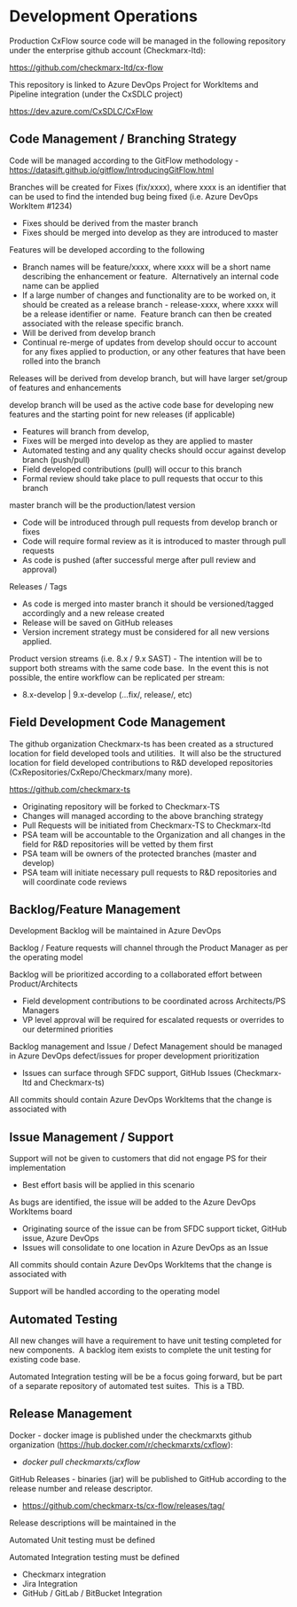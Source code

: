 # Development Operations

Production CxFlow source code will be managed in the following
repository under the enterprise github account (Checkmarx-ltd):

https://github.com/checkmarx-ltd/cx-flow

This repository is linked to Azure DevOps Project for WorkItems and
Pipeline integration (under the CxSDLC project)

<https://dev.azure.com/CxSDLC/CxFlow>

## Code Management / Branching Strategy

Code will be managed according to the GitFlow methodology -
https://datasift.github.io/gitflow/IntroducingGitFlow.html

Branches will be created for Fixes (fix/xxxx), where xxxx is an
identifier that can be used to find the intended bug being fixed
(i.e. Azure DevOps WorkItem \#1234)  

-   Fixes should be derived from the master branch
-   Fixes should be merged into develop as they are introduced to master

Features will be developed according to the following

-   Branch names will be feature/xxxx, where xxxx will be a short name
    describing the enhancement or feature.  Alternatively an internal
    code name can be applied 
-   If a large number of changes and functionality are to be worked on,
    it should be created as a release branch - release-xxxx, where xxxx
    will be a release identifier or name.  Feature branch can then be
    created associated with the release specific branch. 
-   Will be derived from develop branch
-   Continual re-merge of updates from develop should occur to account
    for any fixes applied to production, or any other features that have
    been rolled into the branch

Releases will be derived from develop branch, but will have larger
set/group of features and enhancements 

develop branch will be used as the active code base for developing new
features and the starting point for new releases (if applicable)

-   Features will branch from develop,
-   Fixes will be merged into develop as they are applied to master
-   Automated testing and any quality checks should occur against
    develop branch (push/pull)
-   Field developed contributions (pull) will occur to this branch
-   Formal review should take place to pull requests that occur to this
    branch

master branch will be the production/latest version

-   Code will be introduced through pull requests from develop branch or
    fixes
-   Code will require formal review as it is introduced to master
    through pull requests
-   As code is pushed (after successful merge after pull review and
    approval)

Releases / Tags

-   As code is merged into master branch it should be versioned/tagged
    accordingly and a new release created 
-   Release will be saved on GitHub releases
-   Version increment strategy must be considered for all new versions
    applied.

Product version streams (i.e. 8.x / 9.x SAST) - The intention will be to
support both streams with the same code base.  In the event this is not
possible, the entire workflow can be replicated per stream:

-   8.x-develop \| 9.x-develop (...fix/, release/, etc)

## Field Development Code Management

The github organization Checkmarx-ts has been created as a structured
location for field developed tools and utilities.  It will also be the
structured location for field developed contributions to R&D developed
repositories (CxRepositories/CxRepo/Checkmarx/many more).

https://github.com/checkmarx-ts

-   Originating repository will be forked to Checkmarx-TS
-   Changes will managed according to the above branching strategy
-   Pull Requests will be initiated from Checkmarx-TS to Checkmarx-ltd
-   PSA team will be accountable to the Organization and all changes in
    the field for R&D repositories will be vetted by them first
-   PSA team will be owners of the protected branches (master and
    develop)
-   PSA team will initiate necessary pull requests to R&D repositories
    and will coordinate code reviews 

## Backlog/Feature Management

Development Backlog will be maintained in Azure DevOps 

Backlog / Feature requests will channel through the Product Manager as
per the operating model

Backlog will be prioritized according to a collaborated effort between
Product/Architects

-   Field development contributions to be coordinated across
    Architects/PS Managers
-   VP level approval will be required for escalated requests or
    overrides to our determined priorities

Backlog management and Issue / Defect Management should be managed in
Azure DevOps defect/issues for proper development prioritization

-   Issues can surface through SFDC support, GitHub Issues
    (Checkmarx-ltd and Checkmarx-ts)

All commits should contain Azure DevOps WorkItems that the change is
associated with

## Issue Management / Support

Support will not be given to customers that did not engage PS for their
implementation

-   Best effort basis will be applied in this scenario

As bugs are identified, the issue will be added to the Azure DevOps
WorkItems board

-   Originating source of the issue can be from SFDC support ticket,
    GitHub issue, Azure DevOps
-   Issues will consolidate to one location in Azure DevOps as an Issue

All commits should contain Azure DevOps WorkItems that the change is
associated with

Support will be handled according to the operating model

## **Automated Testing**

All new changes will have a requirement to have unit testing completed
for new components.  A backlog item exists to complete the unit testing
for existing code base.

Automated Integration testing will be be a focus going forward, but be
part of a separate repository of automated test suites.  This is a TBD.

## Release Management

Docker - docker image is published under the checkmarxts github
organization (https://hub.docker.com/r/checkmarxts/cxflow): 

-   *docker pull checkmarxts/cxflow*

GitHub Releases - binaries (jar) will be published to GitHub according
to the release number and release descriptor.

-   https://github.com/checkmarx-ts/cx-flow/releases/tag/

Release descriptions will be maintained in the 

Automated Unit testing must be defined

Automated Integration testing must be defined

-   Checkmarx integration
-   Jira Integration 
-   GitHub / GitLab / BitBucket Integration

